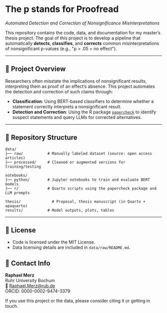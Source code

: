 # The p stands for Proofread  
_Automated Detection and Correction of Nonsignificance Misinterpretations_

This repository contains the code, data, and documentation for my master’s thesis project. The goal of this project is to develop a pipeline that automatically **detects**, **classifies**, and **corrects** common misinterpretations of nonsignificant p-values (e.g., "p > .05 = no effect").

---

## 🧠 Project Overview

Researchers often misstate the implications of nonsignificant results, interpreting them as proof of an effect’s absence. This project automates the detection and correction of such claims through:

- **Classification**: Using BERT-based classifiers to determine whether a statement correctly interprets a nonsignificant result.
- **Detection and Correction**: Using the R package [`papercheck`](https://scienceverse.github.io/papercheck/) to identify suspect statements and query LLMs for corrected alternatives.

---

## 📁 Repository Structure

```
data/
├── raw/           # Manually labeled dataset (source: open access articles)
├── processed/     # Cleaned or augmented versions for training/testing

notebooks/
├── python/        # Jupyter notebooks to train and evaluate BERT models
├── r/             # Quarto scripts using the papercheck package and LLM prompts

thesis/              # Proposal, thesis manuscript (in Quarto + apaquarto)
results/           # Model outputs, plots, tables

```

---

## 📄 License

- Code is licensed under the MIT License.  
- Data licensing details are included in `data/raw/README.md`.  

## 👤 Contact Info

**Raphael Merz**  
Ruhr University Bochum  
📧 Raphael.Merz@rub.de  
ORCID: 0000-0002-9474-3379  

If you use this project or the data, please consider citing it or getting in touch.